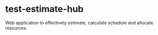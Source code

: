 # test-estimate-hub
Web application to effectively estimate, calculate schedule and allocate resources.
